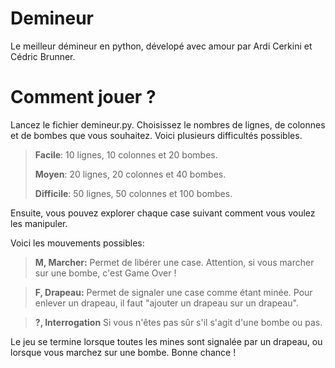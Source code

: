 # Demineur
Le meilleur démineur en python, dévelopé avec amour par Ardi Cerkini et Cédric Brunner.

# Comment jouer ?
Lancez le fichier demineur.py. Choisissez le nombres de lignes, de colonnes et de bombes que vous souhaitez.
Voici plusieurs difficultés possibles.

>**Facile**: 10 lignes, 10 colonnes et 20 bombes.
>
>**Moyen**: 20 lignes, 20 colonnes et 40 bombes.
>
>**Difficile**: 50 lignes, 50 colonnes et 100 bombes.

Ensuite, vous pouvez explorer chaque case suivant comment vous voulez les manipuler.

Voici les mouvements possibles:

>**M, Marcher:**
>Permet de libérer une case. Attention, si vous marcher sur une bombe, c'est Game Over !

>**F, Drapeau:**
>Permet de signaler une case comme étant minée. Pour enlever un drapeau, il faut "ajouter un drapeau sur un drapeau".

>**?, Interrogation**
>Si vous n'êtes pas sûr s'il s'agit d'une bombe ou pas.

Le jeu se termine lorsque toutes les mines sont signalée par un drapeau, ou lorsque vous marchez sur une bombe. Bonne chance !